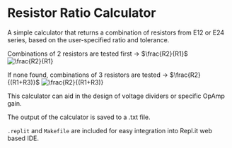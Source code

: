 # Resistor Ratio Calculator

  A simple calculator that returns a combination of resistors from E12 or E24 series, based on the user-specified ratio and tolerance.

  Combinations of 2 resistors are tested first -> $\frac{R2}{R1}$ <img src="https://latex.codecogs.com/gif.latex?\frac{R2}{R1}" title="\frac{R2}{R1}" /></a>

  If none found, combinations of 3 resistors are tested -> $\frac{R2}{(R1+R3)}$ <img src="https://latex.codecogs.com/gif.latex?\frac{R2}{(R1&plus;R3)}" title="\frac{R2}{(R1+R3)}" /></a>

  This calculator can aid in the design of voltage dividers or specific OpAmp gain.

  The output of the calculator is saved to a .txt file.

  `.replit` and `Makefile` are included for easy integration into Repl.it web based IDE.

